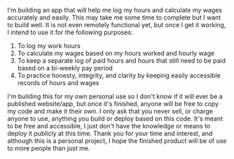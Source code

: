 I'm building an app that will help me log my hours and calculate my wages accurately and easily. This may take me some time to complete but I want to build well.
It is not even remotely functional yet, but once I get it working, I intend to use it for the following purposes:

1. To log my work hours
2. To calculate my wages based on my hours worked and hourly wage
3. To keep a separate log of paid hours and hours that still need to be paid based on a bi-weekly pay period
4. To practice honesty, integrity, and clarity by keeping easily accessible records of hours and wages

I'm building this for my own personal use so I don't know if it will ever be a published website/app, but once it's finished, anyone will be free to copy my code and make it their own.
I only ask that you never sell, or charge anyone to use, anything you build or deploy based on this code.  It's meant to be free and accessible, I just don't have the knowledge or means to deploy it publicly at this time.
Thank you for your time and interest, and although this is a personal project, I hope the finished product will be of use to more people than just me.
